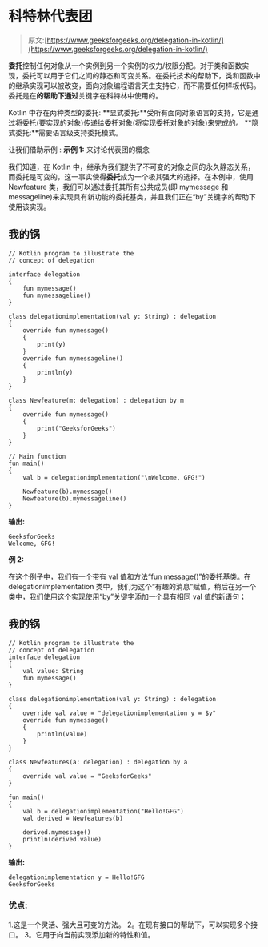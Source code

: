 # 科特林代表团

> 原文:[https://www.geeksforgeeks.org/delegation-in-kotlin/](https://www.geeksforgeeks.org/delegation-in-kotlin/)

**委托**控制任何对象从一个实例到另一个实例的权力/权限分配。对于类和函数实现，委托可以用于它们之间的静态和可变关系。在委托技术的帮助下，类和函数中的继承实现可以被改变，面向对象编程语言天生支持它，而不需要任何样板代码。委托是在**的帮助下通过**关键字在科特林中使用的。

Kotlin 中存在两种类型的委托:
**显式委托:**受所有面向对象语言的支持，它是通过将委托(要实现的对象)传递给委托对象(将实现委托对象的对象)来完成的。
**隐式委托:**需要语言级支持委托模式。

让我们借助示例 :
**示例 1:** 来讨论代表团的概念

我们知道，在 Kotlin 中，继承为我们提供了不可变的对象之间的永久静态关系，而委托是可变的，这一事实使得**委托**成为一个极其强大的选择。在本例中，使用 Newfeature 类，我们可以通过委托其所有公共成员(即 mymessage 和 messageline)来实现具有新功能的委托基类，并且我们正在“by”关键字的帮助下使用该实现。

## 我的锅

```
// Kotlin program to illustrate the 
// concept of delegation

interface delegation 
{
    fun mymessage()
    fun mymessageline()
}

class delegationimplementation(val y: String) : delegation
{
    override fun mymessage() 
    { 
        print(y)
    }
    override fun mymessageline() 
    { 
        println(y)
    }
}

class Newfeature(m: delegation) : delegation by m
{
    override fun mymessage() 
    {
        print("GeeksforGeeks")
    }
}

// Main function
fun main() 
{
    val b = delegationimplementation("\nWelcome, GFG!")

    Newfeature(b).mymessage()
    Newfeature(b).mymessageline()
}
```

**输出:**

```
GeeksforGeeks
Welcome, GFG!

```

**例 2:**

在这个例子中，我们有一个带有 val 值和方法“fun message()”的委托基类。在 delegationimplementation 类中，我们为这个“有趣的消息”赋值，稍后在另一个类中，我们使用这个实现使用“by”关键字添加一个具有相同 val 值的新语句；

## 我的锅

```
// Kotlin program to illustrate the 
// concept of delegation
interface delegation
{
    val value: String
    fun mymessage()
}

class delegationimplementation(val y: String) : delegation
{
    override val value = "delegationimplementation y = $y"
    override fun mymessage() 
    {
        println(value)
    }
}

class Newfeatures(a: delegation) : delegation by a 
{
    override val value = "GeeksforGeeks"
}

fun main() 
{
    val b = delegationimplementation("Hello!GFG")
    val derived = Newfeatures(b)

    derived.mymessage()
    println(derived.value)
}
```

**输出:**

```
delegationimplementation y = Hello!GFG
GeeksforGeeks

```

### 优点:

1.这是一个灵活、强大且可变的方法。
2。在现有接口的帮助下，可以实现多个接口。
3。它用于向当前实现添加新的特性和值。